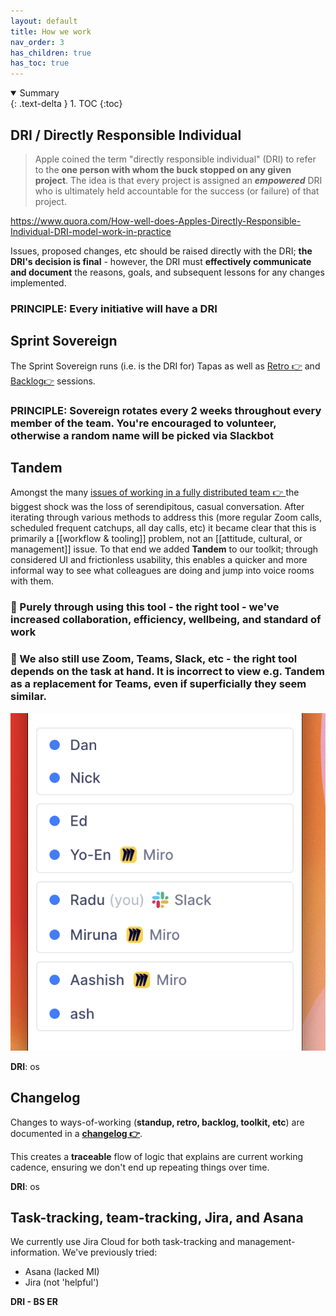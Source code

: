 ```yaml
---
layout: default
title: How we work
nav_order: 3
has_children: true
has_toc: true
---
```

<details open markdown="block">
  <summary>
    Summary
  </summary>
  {: .text-delta }
1. TOC
{:toc}
</details>

## DRI / Directly Responsible Individual

> Apple coined the term "directly responsible individual" (DRI) to refer to the **one person with whom the buck stopped on any given project**. The idea is that every project is assigned an ***empowered*** DRI who is ultimately held accountable for the success (or failure) of that project.

https://www.quora.com/How-well-does-Apples-Directly-Responsible-Individual-DRI-model-work-in-practice

Issues, proposed changes, etc should be raised directly with the DRI; **the DRI's decision is final** - however, the DRI must **effectively communicate and document** the reasons, goals, and subsequent lessons for any changes implemented.

### PRINCIPLE: **Every initiative** will have a **DRI**

## Sprint Sovereign

The Sprint Sovereign runs (i.e. is the DRI for) Tapas as well as [Retro 👉](https://github.com/DeloitteDigitalUK/xLab/wiki) and [Backlog👉](https://github.com/DeloitteDigitalUK/xLab/wiki) sessions.

### PRINCIPLE: Sovereign rotates every 2 weeks throughout every member of the team. You're encouraged to volunteer, otherwise a random name will be picked via Slackbot

## Tandem

Amongst the many [issues of working in a fully distributed team 👉 ](https://github.com/DeloitteDigitalUK/xLab/issues) the biggest shock was the loss of serendipitous, casual conversation. After iterating through various methods to address this (more regular Zoom calls, scheduled frequent catchups, all day calls, etc) it became clear that this is primarily a [[workflow & tooling]] problem, not an [[attitude, cultural, or management]] issue. To that end we added **Tandem** to our toolkit; through considered UI and frictionless usability, this enables a quicker and more informal way to see what colleagues are doing and jump into voice rooms with them.

### 🚀 Purely through using this tool - the right tool - we've increased collaboration, efficiency, wellbeing, and standard of work

### 🚀 We also still use Zoom, Teams, Slack, etc - the right tool depends on the task at hand. It is incorrect to view e.g. Tandem as a replacement for Teams, even if superficially they seem similar.

![image.png](https://github.com/DeloitteDigitalUK/xLab/raw/master/images/tandem.png)

**DRI**: os

## Changelog

Changes to ways-of-working (**standup, retro, backlog, toolkit, etc**) are documented in a **[changelog 👉](Changelog)**.

This creates a **traceable** flow of logic that explains are current working cadence, ensuring we don't end up repeating things over time.

**DRI**: os

## Task-tracking, team-tracking, Jira, and Asana

We currently use Jira Cloud for both task-tracking and management-information.
We've previously tried:
* Asana (lacked MI)
* Jira (not 'helpful')

**DRI - BS ER**

